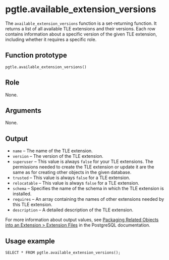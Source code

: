 # pgtle\.available\_extension\_versions<a name="pgtle.available_extension_versions"></a>

The `available_extension_versions` function is a set\-returning function\. It returns a list of all available TLE extensions and their versions\. Each row contains information about a specific version of the given TLE extension, including whether it requires a specific role\.

## Function prototype<a name="pgtle.available_extension_versions-prototype"></a>

```
pgtle.available_extension_versions()
```

## Role<a name="pgtle.available_extension_versions-role"></a>

None\.

## Arguments<a name="pgtle.available_extension_versions-arguments"></a>

None\.

## Output<a name="pgtle.available_extension_versions-output"></a>
+ `name` – The name of the TLE extension\.
+ `version` – The version of the TLE extension\.
+ `superuser` – This value is always `false` for your TLE extensions\. The permissions needed to create the TLE extension or update it are the same as for creating other objects in the given database\. 
+ `trusted` – This value is always `false` for a TLE extension\.
+ `relocatable` – This value is always `false` for a TLE extension\.
+ `schema` – Specifies the name of the schema in which the TLE extension is installed\.
+ `requires` – An array containing the names of other extensions needed by this TLE extension\.
+ `description` – A detailed description of the TLE extension\.

For more information about output values, see [Packaging Related Objects into an Extension > Extension Files](https://www.postgresql.org/docs/current/extend-extensions.html#id-1.8.3.20.11) in the PostgreSQL documentation\.

## Usage example<a name="pgtle.available_extension_versions-example"></a>

```
SELECT * FROM pgtle.available_extension_versions();
```